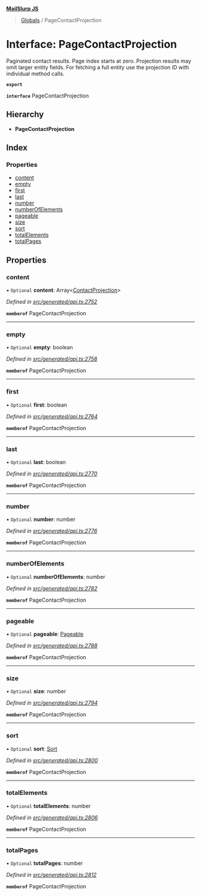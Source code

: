 **[MailSlurp JS](../README.md)**

> [Globals](../README.md) / PageContactProjection

# Interface: PageContactProjection

Paginated contact results. Page index starts at zero. Projection results may omit larger entity fields. For fetching a full entity use the projection ID with individual method calls.

**`export`** 

**`interface`** PageContactProjection

## Hierarchy

* **PageContactProjection**

## Index

### Properties

* [content](pagecontactprojection.md#content)
* [empty](pagecontactprojection.md#empty)
* [first](pagecontactprojection.md#first)
* [last](pagecontactprojection.md#last)
* [number](pagecontactprojection.md#number)
* [numberOfElements](pagecontactprojection.md#numberofelements)
* [pageable](pagecontactprojection.md#pageable)
* [size](pagecontactprojection.md#size)
* [sort](pagecontactprojection.md#sort)
* [totalElements](pagecontactprojection.md#totalelements)
* [totalPages](pagecontactprojection.md#totalpages)

## Properties

### content

• `Optional` **content**: Array\<[ContactProjection](contactprojection.md)>

*Defined in [src/generated/api.ts:2752](https://github.com/mailslurp/mailslurp-client/blob/751f7bb/src/generated/api.ts#L2752)*

**`memberof`** PageContactProjection

___

### empty

• `Optional` **empty**: boolean

*Defined in [src/generated/api.ts:2758](https://github.com/mailslurp/mailslurp-client/blob/751f7bb/src/generated/api.ts#L2758)*

**`memberof`** PageContactProjection

___

### first

• `Optional` **first**: boolean

*Defined in [src/generated/api.ts:2764](https://github.com/mailslurp/mailslurp-client/blob/751f7bb/src/generated/api.ts#L2764)*

**`memberof`** PageContactProjection

___

### last

• `Optional` **last**: boolean

*Defined in [src/generated/api.ts:2770](https://github.com/mailslurp/mailslurp-client/blob/751f7bb/src/generated/api.ts#L2770)*

**`memberof`** PageContactProjection

___

### number

• `Optional` **number**: number

*Defined in [src/generated/api.ts:2776](https://github.com/mailslurp/mailslurp-client/blob/751f7bb/src/generated/api.ts#L2776)*

**`memberof`** PageContactProjection

___

### numberOfElements

• `Optional` **numberOfElements**: number

*Defined in [src/generated/api.ts:2782](https://github.com/mailslurp/mailslurp-client/blob/751f7bb/src/generated/api.ts#L2782)*

**`memberof`** PageContactProjection

___

### pageable

• `Optional` **pageable**: [Pageable](pageable.md)

*Defined in [src/generated/api.ts:2788](https://github.com/mailslurp/mailslurp-client/blob/751f7bb/src/generated/api.ts#L2788)*

**`memberof`** PageContactProjection

___

### size

• `Optional` **size**: number

*Defined in [src/generated/api.ts:2794](https://github.com/mailslurp/mailslurp-client/blob/751f7bb/src/generated/api.ts#L2794)*

**`memberof`** PageContactProjection

___

### sort

• `Optional` **sort**: [Sort](sort.md)

*Defined in [src/generated/api.ts:2800](https://github.com/mailslurp/mailslurp-client/blob/751f7bb/src/generated/api.ts#L2800)*

**`memberof`** PageContactProjection

___

### totalElements

• `Optional` **totalElements**: number

*Defined in [src/generated/api.ts:2806](https://github.com/mailslurp/mailslurp-client/blob/751f7bb/src/generated/api.ts#L2806)*

**`memberof`** PageContactProjection

___

### totalPages

• `Optional` **totalPages**: number

*Defined in [src/generated/api.ts:2812](https://github.com/mailslurp/mailslurp-client/blob/751f7bb/src/generated/api.ts#L2812)*

**`memberof`** PageContactProjection
